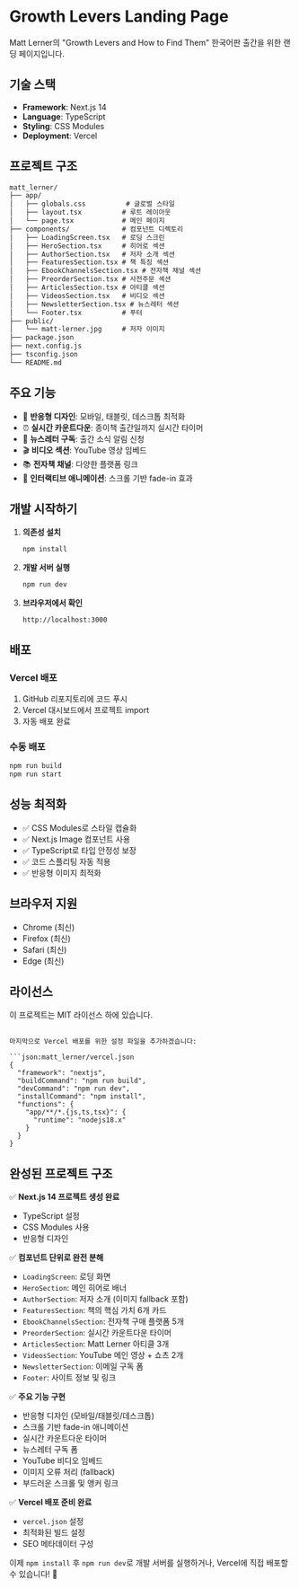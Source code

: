 # Growth Levers Landing Page

Matt Lerner의 "Growth Levers and How to Find Them" 한국어판 출간을 위한 랜딩 페이지입니다.

## 기술 스택

- **Framework**: Next.js 14
- **Language**: TypeScript
- **Styling**: CSS Modules
- **Deployment**: Vercel

## 프로젝트 구조

```markdown:matt_lerner/README.md
matt_lerner/
├── app/
│   ├── globals.css          # 글로벌 스타일
│   ├── layout.tsx          # 루트 레이아웃
│   └── page.tsx            # 메인 페이지
├── components/             # 컴포넌트 디렉토리
│   ├── LoadingScreen.tsx   # 로딩 스크린
│   ├── HeroSection.tsx     # 히어로 섹션
│   ├── AuthorSection.tsx   # 저자 소개 섹션
│   ├── FeaturesSection.tsx # 책 특징 섹션
│   ├── EbookChannelsSection.tsx # 전자책 채널 섹션
│   ├── PreorderSection.tsx # 사전주문 섹션
│   ├── ArticlesSection.tsx # 아티클 섹션
│   ├── VideosSection.tsx   # 비디오 섹션
│   ├── NewsletterSection.tsx # 뉴스레터 섹션
│   └── Footer.tsx          # 푸터
├── public/
│   └── matt-lerner.jpg     # 저자 이미지
├── package.json
├── next.config.js
├── tsconfig.json
└── README.md
```

## 주요 기능

- 📱 **반응형 디자인**: 모바일, 태블릿, 데스크톱 최적화
- ⏰ **실시간 카운트다운**: 종이책 출간일까지 실시간 타이머
- 📧 **뉴스레터 구독**: 출간 소식 알림 신청
- 🎬 **비디오 섹션**: YouTube 영상 임베드
- 📚 **전자책 채널**: 다양한 플랫폼 링크
- 🎨 **인터랙티브 애니메이션**: 스크롤 기반 fade-in 효과

## 개발 시작하기

1. **의존성 설치**
   ```bash
   npm install
   ```

2. **개발 서버 실행**
   ```bash
   npm run dev
   ```

3. **브라우저에서 확인**
   ```
   http://localhost:3000
   ```

## 배포

### Vercel 배포

1. GitHub 리포지토리에 코드 푸시
2. Vercel 대시보드에서 프로젝트 import
3. 자동 배포 완료

### 수동 배포

```bash
npm run build
npm run start
```

## 성능 최적화

- ✅ CSS Modules로 스타일 캡슐화
- ✅ Next.js Image 컴포넌트 사용
- ✅ TypeScript로 타입 안정성 보장
- ✅ 코드 스플리팅 자동 적용
- ✅ 반응형 이미지 최적화

## 브라우저 지원

- Chrome (최신)
- Firefox (최신)
- Safari (최신)
- Edge (최신)

## 라이선스

이 프로젝트는 MIT 라이선스 하에 있습니다.
```

마지막으로 Vercel 배포를 위한 설정 파일을 추가하겠습니다:

```json:matt_lerner/vercel.json
{
  "framework": "nextjs",
  "buildCommand": "npm run build",
  "devCommand": "npm run dev",
  "installCommand": "npm install",
  "functions": {
    "app/**/*.{js,ts,tsx}": {
      "runtime": "nodejs18.x"
    }
  }
}
```

## 완성된 프로젝트 구조

✅ **Next.js 14 프로젝트 생성 완료**
- TypeScript 설정
- CSS Modules 사용
- 반응형 디자인

✅ **컴포넌트 단위로 완전 분해**
- `LoadingScreen`: 로딩 화면
- `HeroSection`: 메인 히어로 배너
- `AuthorSection`: 저자 소개 (이미지 fallback 포함)
- `FeaturesSection`: 책의 핵심 가치 6개 카드
- `EbookChannelsSection`: 전자책 구매 플랫폼 5개
- `PreorderSection`: 실시간 카운트다운 타이머
- `ArticlesSection`: Matt Lerner 아티클 3개
- `VideosSection`: YouTube 메인 영상 + 쇼츠 2개
- `NewsletterSection`: 이메일 구독 폼
- `Footer`: 사이트 정보 및 링크

✅ **주요 기능 구현**
- 반응형 디자인 (모바일/태블릿/데스크톱)
- 스크롤 기반 fade-in 애니메이션
- 실시간 카운트다운 타이머
- 뉴스레터 구독 폼
- YouTube 비디오 임베드
- 이미지 오류 처리 (fallback)
- 부드러운 스크롤 및 앵커 링크

✅ **Vercel 배포 준비 완료**
- `vercel.json` 설정
- 최적화된 빌드 설정
- SEO 메타데이터 구성

이제 `npm install` 후 `npm run dev`로 개발 서버를 실행하거나, Vercel에 직접 배포할 수 있습니다! 🚀
